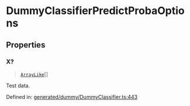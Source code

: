 # DummyClassifierPredictProbaOptions

## Properties

### X?

> [`ArrayLike`](../types/ArrayLike.md)[]

Test data.

Defined in:  [generated/dummy/DummyClassifier.ts:443](https://github.com/transitive-bullshit/scikit-learn-ts/blob/122b3c0/packages/sklearn/src/generated/dummy/DummyClassifier.ts#L443)
